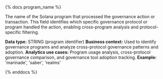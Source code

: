 {% docs program_name %}

The name of the Solana program that processed the governance action or transaction. This field identifies which specific governance protocol or program handled the action, enabling cross-program analysis and protocol-specific filtering.

**Data type:** STRING (program identifier)
**Business context:** Used to identify governance programs and analyze cross-protocol governance patterns and adoption.
**Analytics use cases:** Program usage analysis, cross-protocol governance comparison, and governance tool adoption tracking.
**Example:** 'marinade', 'saber', 'realms'

{% enddocs %} 